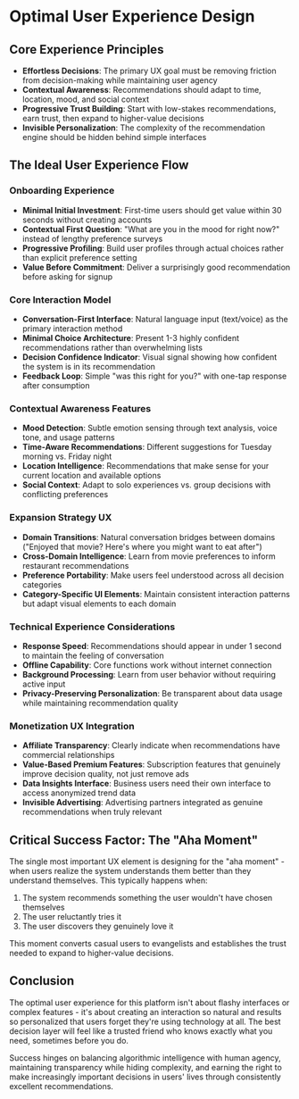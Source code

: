 # Optimal User Experience Design

## Core Experience Principles

- **Effortless Decisions**: The primary UX goal must be removing friction from decision-making while maintaining user agency
- **Contextual Awareness**: Recommendations should adapt to time, location, mood, and social context
- **Progressive Trust Building**: Start with low-stakes recommendations, earn trust, then expand to higher-value decisions
- **Invisible Personalization**: The complexity of the recommendation engine should be hidden behind simple interfaces

## The Ideal User Experience Flow

### Onboarding Experience

- **Minimal Initial Investment**: First-time users should get value within 30 seconds without creating accounts
- **Contextual First Question**: "What are you in the mood for right now?" instead of lengthy preference surveys
- **Progressive Profiling**: Build user profiles through actual choices rather than explicit preference setting
- **Value Before Commitment**: Deliver a surprisingly good recommendation before asking for signup

### Core Interaction Model

- **Conversation-First Interface**: Natural language input (text/voice) as the primary interaction method
- **Minimal Choice Architecture**: Present 1-3 highly confident recommendations rather than overwhelming lists
- **Decision Confidence Indicator**: Visual signal showing how confident the system is in its recommendation
- **Feedback Loop**: Simple "was this right for you?" with one-tap response after consumption

### Contextual Awareness Features

- **Mood Detection**: Subtle emotion sensing through text analysis, voice tone, and usage patterns
- **Time-Aware Recommendations**: Different suggestions for Tuesday morning vs. Friday night
- **Location Intelligence**: Recommendations that make sense for your current location and available options
- **Social Context**: Adapt to solo experiences vs. group decisions with conflicting preferences

### Expansion Strategy UX

- **Domain Transitions**: Natural conversation bridges between domains ("Enjoyed that movie? Here's where you might want to eat after")
- **Cross-Domain Intelligence**: Learn from movie preferences to inform restaurant recommendations
- **Preference Portability**: Make users feel understood across all decision categories
- **Category-Specific UI Elements**: Maintain consistent interaction patterns but adapt visual elements to each domain

### Technical Experience Considerations

- **Response Speed**: Recommendations should appear in under 1 second to maintain the feeling of conversation
- **Offline Capability**: Core functions work without internet connection
- **Background Processing**: Learn from user behavior without requiring active input
- **Privacy-Preserving Personalization**: Be transparent about data usage while maintaining recommendation quality

### Monetization UX Integration

- **Affiliate Transparency**: Clearly indicate when recommendations have commercial relationships
- **Value-Based Premium Features**: Subscription features that genuinely improve decision quality, not just remove ads
- **Data Insights Interface**: Business users need their own interface to access anonymized trend data
- **Invisible Advertising**: Advertising partners integrated as genuine recommendations when truly relevant

## Critical Success Factor: The "Aha Moment"

The single most important UX element is designing for the "aha moment" - when users realize the system understands them better than they understand themselves. This typically happens when:

1. The system recommends something the user wouldn't have chosen themselves
2. The user reluctantly tries it
3. The user discovers they genuinely love it

This moment converts casual users to evangelists and establishes the trust needed to expand to higher-value decisions.

## Conclusion

The optimal user experience for this platform isn't about flashy interfaces or complex features - it's about creating an interaction so natural and results so personalized that users forget they're using technology at all. The best decision layer will feel like a trusted friend who knows exactly what you need, sometimes before you do.

Success hinges on balancing algorithmic intelligence with human agency, maintaining transparency while hiding complexity, and earning the right to make increasingly important decisions in users' lives through consistently excellent recommendations.
